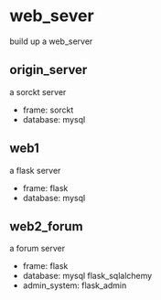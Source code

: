 # web_sever
build up a web_server 

## origin_server 
a sorckt server 
* frame: sorckt
* database: mysql

## web1
a flask server
* frame: flask
* database: mysql

## web2_forum
a forum server
* frame: flask 
* database: mysql flask_sqlalchemy
* admin_system: flask_admin

